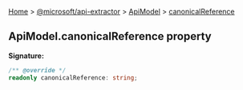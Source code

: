 [Home](./index) &gt; [@microsoft/api-extractor](./api-extractor.md) &gt; [ApiModel](./api-extractor.apimodel.md) &gt; [canonicalReference](./api-extractor.apimodel.canonicalreference.md)

## ApiModel.canonicalReference property


<b>Signature:</b>

```typescript
/** @override */
readonly canonicalReference: string;
```
